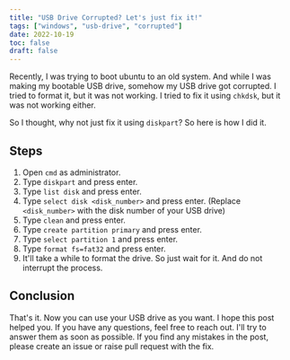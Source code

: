 ```yaml
---
title: "USB Drive Corrupted? Let's just fix it!"
tags: ["windows", "usb-drive", "corrupted"]
date: 2022-10-19
toc: false
draft: false
---
```


Recently, I was trying to boot ubuntu to an old system. And while I was making my bootable USB drive, somehow my USB
drive got corrupted. I tried to format it, but it was not working. I tried to fix it using `chkdsk`, but it was not
working either.

So I thought, why not just fix it using `diskpart`? So here is how I did it.

## Steps

1. Open `cmd` as administrator.
2. Type `diskpart` and press enter.
3. Type `list disk` and press enter.
4. Type `select disk <disk_number>` and press enter. (Replace `<disk_number>` with the disk number of your USB drive)
5. Type `clean` and press enter.
6. Type `create partition primary` and press enter.
7. Type `select partition 1` and press enter.
8. Type `format fs=fat32` and press enter.
9. It'll take a while to format the drive. So just wait for it. And do not interrupt the process.

## Conclusion

That's it. Now you can use your USB drive as you want. I hope this post helped you. If you have any questions, feel free
to reach out. I'll try to answer them as soon as possible. If you find any mistakes in the post, please create an issue
or raise pull request with the fix.
